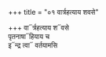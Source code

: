 +++
title = "०१ वार्त्रहत्याय शवसे"

+++
वा᳓र्त्रहत्याय श᳓वसे  
पृतनाषा᳓हियाय च  
इ᳓न्द्र त्वा᳓ वर्तयामसि